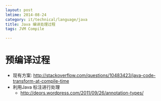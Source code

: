 ```yaml
---
layout: post
lmtime: 2014-08-24
category: it/technical/language/java
title: Java 编译处理过程
tags: JVM Compile

---
```


# 预编译过程

* 现有方案: http://stackoverflow.com/questions/10483423/java-code-transform-at-compile-time
* 利用Java 标注进行处理
    * http://deors.wordpress.com/2011/09/26/annotation-types/
